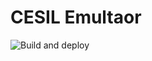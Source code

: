# CESIL Emultaor

![Build and deploy](https://github.com/cmh-dev/cesil/actions/workflows/build-and-deploy.yml/badge.svg)
